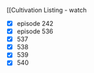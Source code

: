 [[Cultivation Listing - watch

- [x] episode 242
- [x] episode 536
- [x] 537
- [x] 538
- [x] 539
- [x] 540